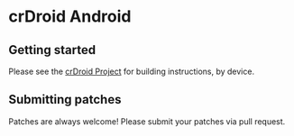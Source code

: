 crDroid Android
===========

Getting started
---------------

Please see the [crDroid Project](https://github.com/crdroidandroid/android/blob/15.0/README.mkdn) for building instructions, by device.


Submitting patches
------------------
Patches are always welcome! Please submit your patches via pull request.
